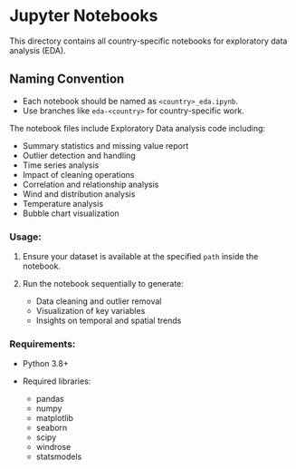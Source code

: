 # Jupyter Notebooks

This directory contains all country-specific notebooks for exploratory data analysis (EDA).

## Naming Convention

- Each notebook should be named as `<country>_eda.ipynb`.
- Use branches like `eda-<country>` for country-specific work.

The notebook files include Exploratory Data analysis code including: 
  * Summary statistics and missing value report
  * Outlier detection and handling
  * Time series analysis
  * Impact of cleaning operations
  * Correlation and relationship analysis
  * Wind and distribution analysis
  * Temperature analysis
  * Bubble chart visualization

### Usage:

1. Ensure your dataset is available at the specified `path` inside the notebook.
2. Run the notebook sequentially to generate:

   * Data cleaning and outlier removal
   * Visualization of key variables
   * Insights on temporal and spatial trends

### Requirements:

* Python 3.8+
* Required libraries:

  * pandas
  * numpy
  * matplotlib
  * seaborn
  * scipy
  * windrose
  * statsmodels



